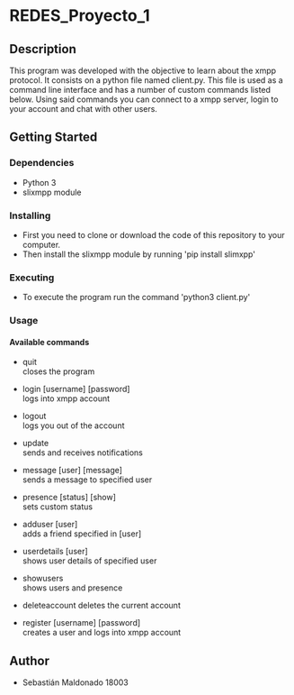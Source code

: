 # REDES_Proyecto_1

## Description

This program was developed with the objective to learn about the xmpp protocol. It consists on a python file named client.py. This file is used as a command line interface and has a number of custom commands listed below. Using said commands you can connect to a xmpp server, login to your account and chat with other users.

## Getting Started

### Dependencies

* Python 3
* slixmpp module

### Installing

* First you need to clone or download the code of this repository to your computer.
* Then install the slixmpp module by running 'pip install slimxpp'

### Executing

* To execute the program run the command 'python3 client.py'

### Usage

#### Available commands

* quit  
  closes the program

* login [username] [password]  
  logs into xmpp account

* logout  
  logs you out of the account

* update  
  sends and receives notifications

* message [user] [message]  
  sends a message to specified user

* presence [status] [show]  
  sets custom status

* adduser [user]  
  adds a friend specified in [user]

* userdetails [user]  
  shows user details of specified user

* showusers  
  shows users and presence

* deleteaccount
  deletes the current account

* register [username] [password]  
  creates a user and logs into xmpp account

## Author

* Sebastián Maldonado 18003